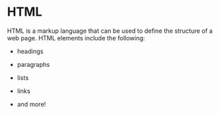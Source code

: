 # HTML







HTML is a markup language that can be used to define the structure of a web page. HTML elements include the following: 







* headings

* paragraphs

* lists

* links

* and more!